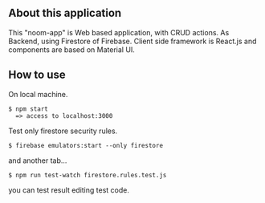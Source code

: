 ## About this application
This "noom-app" is Web based application, with CRUD actions. As Backend, using Firestore of Firebase. Client side framework is React.js and components are based on Material UI.

## How to use

On local machine.
```
$ npm start
  => access to localhost:3000
```

Test only firestore security rules.
```
$ firebase emulators:start --only firestore
```
and another tab...

```
$ npm run test-watch firestore.rules.test.js
```

you can test result editing test code.


